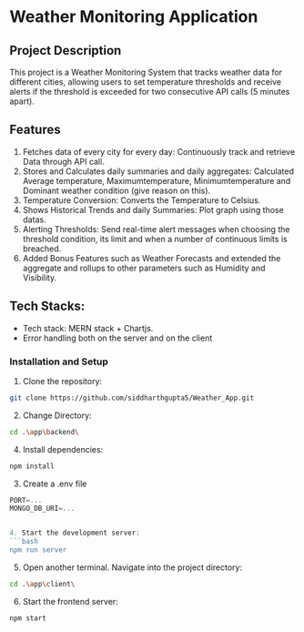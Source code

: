# Weather Monitoring Application

## Project Description

This project is a Weather Monitoring System that tracks weather data for different cities, allowing users to set temperature thresholds and receive alerts if the threshold is exceeded for two consecutive API calls (5 minutes apart).

## Features

1. Fetches data of every city for every day: Continuously track and retrieve Data through API call.
2. Stores and Calculates daily summaries and daily aggregates: Calculated Average temperature, Maximumtemperature, Minimumtemperature and Dominant weather condition (give reason on this).
3. Temperature Conversion: Converts the Temperature to Celsius.
4. Shows Historical Trends and daily Summaries: Plot graph using those datas.
5. Alerting Thresholds: Send real-time alert messages when choosing the threshold condition, its limit and when a number of continuous limits is breached.
6. Added Bonus Features such as Weather Forecasts and extended the aggregate and rollups to other parameters such as Humidity and Visibility.

## Tech Stacks:

-   Tech stack: MERN stack + Chartjs. 
-   Error handling both on the server and on the client

### Installation and Setup

1. Clone the repository:
```bash
git clone https://github.com/siddharthgupta5/Weather_App.git
```

2. Change Directory:
```bash
cd .\app\backend\
``` 

4. Install dependencies:
```bash
npm install
```

3. Create a .env file
```js
PORT=...
MONGO_DB_URI=...


4. Start the development server:
```bash
npm run server
```

5. Open another terminal. Navigate into the project directory:
```bash
cd .\app\client\
```

6. Start the frontend server:
```bash
npm start
```
   
   




